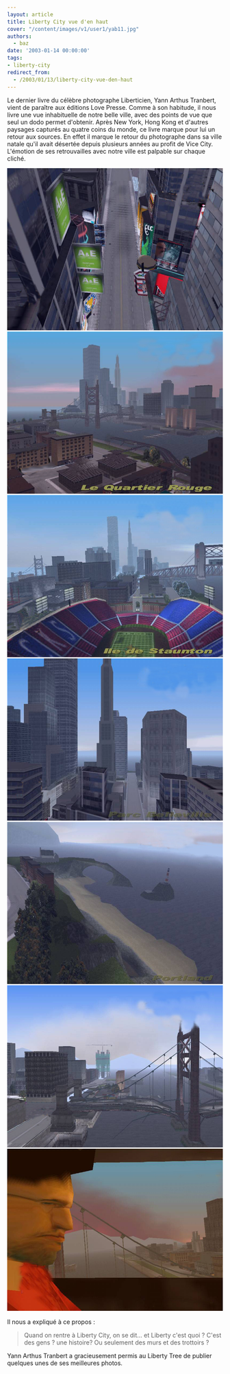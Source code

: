 ```yaml
---
layout: article
title: Liberty City vue d'en haut
cover: "/content/images/v1/user1/yab11.jpg"
authors:
  - baz
date: '2003-01-14 00:00:00'
tags:
- liberty-city
redirect_from:
  - /2003/01/13/liberty-city-vue-den-haut
---
```


Le dernier livre du célèbre photographe Liberticien, Yann Arthus Tranbert, vient de paraître aux éditions Love Presse. Comme à son habitude, il nous livre une vue inhabituelle de notre belle ville, avec des points de vue que seul un dodo permet d'obtenir. Après New York, Hong Kong et d'autres paysages capturés au quatre coins du monde, ce livre marque pour lui un retour aux sources. En effet il marque le retour du photographe dans sa ville natale qu'il avait désertée depuis plusieurs années au profit de Vice City. L'émotion de ses retrouvailles avec notre ville est palpable sur chaque cliché.

![](/content/images/v1/user1/yab15.jpg)
![](/content/images/v1/user1/yab18.jpg)
![](/content/images/v1/user1/yab3.jpg)
![](/content/images/v1/user1/yab5.jpg)
![](/content/images/v1/user1/yab6.jpg)
![](/content/images/v1/user1/yab8.jpg)
![](/content/images/v1/user1/yab16.jpg)

Il nous a expliqué à ce propos :

> Quand on rentre à Liberty City, on se dit... et Liberty c'est quoi ? C'est des gens ? une histoire? Ou seulement des murs et des trottoirs ?

Yann Arthus Tranbert a gracieusement permis au Liberty Tree de publier quelques unes de ses meilleures photos.
